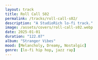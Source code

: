 ```yaml
---
layout: track
title: Roll Call S02
permalink: /tracks/roll-call-s02/
description: "A StudioRich lo-fi track."
image: /assets/covers/roll-call-s02.webp
date: 2025-01-01
duration: "122.07"
album: "Stranger Vibes"
mood: [Melancholy, Dreamy, Nostalgic]
genre: [lo-fi hip hop, jazz rap]
---
```


